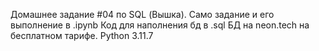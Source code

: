 Домашнее задание #04 по SQL (Вышка).
Само задание и его выполнение в .ipynb
Код для наполнения бд в .sql
БД на neon.tech на бесплатном тарифе.
Python 3.11.7

